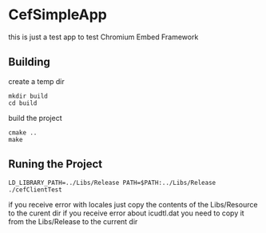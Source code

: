 # CefSimpleApp

this is just a test app to test Chromium Embed Framework

## Building

create a temp dir
```Console
mkdir build
cd build
```

build the project
```Console
cmake ..
make
```

## Runing the Project

```Console
LD_LIBRARY_PATH=../Libs/Release PATH=$PATH:../Libs/Release ./cefClientTest
```

if you receive error with locales just copy the contents of the Libs/Resource to the curent dir
if you receive error about icudtl.dat you need to copy it from the Libs/Release to the current dir

